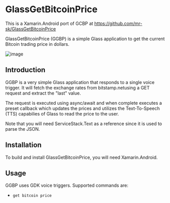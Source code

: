 GlassGetBitcoinPrice
====================

This is a Xamarin.Android port of GCBP at https://github.com/mr-sk/GlassGetBitcoinPrice

GlassGetBitcoinPrice (GGBP) is a simple Glass application to get the current Bitcoin trading price in dollars. 

![image](https://www.glass-community.com/t5/image/serverpage/image-id/2561i3F098FC35FF82AB9/image-size/large?v=mpbl-1&px=-1)

Introduction
------------

GGBP is a very simple Glass application that responds to a single voice trigger. It will fetch the
exchange rates from bitstamp.netusing a GET request and extract the "last" value. 

The request is executed using async/await and when complete executes a preset callback
which updates the prices and utilizes the Text-To-Speech (TTS) capabilies of Glass to read
the price to the user. 

Note that you will need ServiceStack.Text as a reference since it is used to parse the JSON.

Installation
------------

To build and install GlassGetBitcoinPrice, you will need Xamarin.Android.

Usage
-----

GGBP uses GDK voice triggers. Supported commands are:

* `get bitcoin price`

